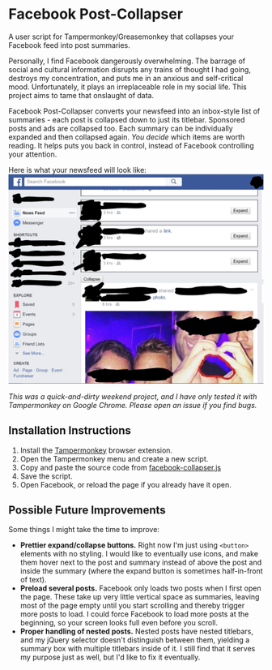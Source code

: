 # Facebook Post-Collapser
A user script for Tampermonkey/Greasemonkey that collapses your Facebook feed into post summaries.

Personally, I find Facebook dangerously overwhelming. The barrage of social and cultural information disrupts any trains of thought I had going, destroys my concentration, and puts me in an anxious and self-critical mood. Unfortunately, it plays an irreplaceable role in my social life. This project aims to tame that onslaught of data.

Facebook Post-Collapser converts your newsfeed into an inbox-style list of summaries - each post is collapsed down to just its titlebar. Sponsored posts and ads are collapsed too. Each summary can be individually expanded and then collapsed again. _You decide_ which items are worth reading. It helps puts you back in control, instead of Facebook controlling your attention.

Here is what your newsfeed will look like:
![Facebook Post-Collapser Screenshot](/Screenshot.jpg)

_This was a quick-and-dirty weekend project, and I have only tested it with Tampermonkey on Google Chrome. Please open an issue if you find bugs._

## Installation Instructions

1. Install the [Tampermonkey](https://tampermonkey.net/) browser extension.
2. Open the Tampermonkey menu and create a new script.
3. Copy and paste the source code from [facebook-collapser.js](/facebook-collapser.js)
4. Save the script.
5. Open Facebook, or reload the page if you already have it open.

## Possible Future Improvements

Some things I might take the time to improve:
- **Prettier expand/collapse buttons.** Right now I'm just using `<button>` elements with no styling. I would like to eventually use icons, and make them hover next to the post and summary instead of above the post and inside the summary (where the expand button is sometimes half-in-front of text).
- **Preload several posts.** Facebook only loads two posts when I first open the page. These take up very little vertical space as summaries, leaving most of the page empty until you start scrolling and thereby trigger more posts to load. I could force Facebook to load more posts at the beginning, so your screen looks full even before you scroll.
- **Proper handling of nested posts.** Nested posts have nested titlebars, and my jQuery selector doesn't distinguish between them, yielding a summary box with multiple titlebars inside of it. I still find that it serves my purpose just as well, but I'd like to fix it eventually.
